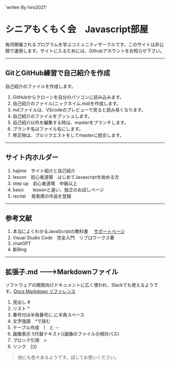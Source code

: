 'writen By hiro2021'
# シニアもくもく会　Javascript部屋
 毎月開催されるプログラムを学ぶコミュニティサークルです。このサイトは非公開で運用します。サイトに入るためには、Githubアカウントをお知らせ下さい。
***
## GitとGitHub練習で自己紹介を作成
自己紹介のファイルを作成します。
 1. GitHubからクローンを自分のパソコンに読み込みます。
 2. 自己紹介のファイル(ニックネイム.md)を作成します。
 3. mdファイルは、VScodeのプレビューで見ると読み易くなります。
 4. 自己紹介のファイルをプッシュします。
 5. 自己紹介以外を編集する時は、masterをブランチします。
 6. ブランチ名はファイル名にします。
 7. 修正物は、プルリクエストをしてmasterに統合します。
*** 
## サイト内ホルダー 
1. hajime　サイト紹介と自己紹介
2. lesson　初心者道場　はじめてJavascriptを始める方
3. step up　初心者道場　中級以上　
4. basic　　lessonと違い、独立のお試しページ
5. recital 　発表用の作品を登録
***
## 参考文献
1. 本当によくわかるJavaScriptの教科書　
[サポートページ](http://isbn.sbcr.jp/95150)
2. Visual Studio Code　完全入門　リブロワークス著
3. chatGPT
4. 新Bing
***
## 拡張子.md --->Markdownファイル
ソフトウェアの開発向けドキュメントに広く使われ、Slackでも使えるようです。[Docs Markdown リファレンス](https://docs.microsoft.com/ja-jp/contribute/markdown-reference)
1. 見出し #　
2. リスト * 
3. 番号付は半角番号に.に半角スペース
4. 文字強調　*で挟む
5. テーブル作成　|　と --
6. 画像表示 ![代替テキスト]\(画像のファイルの相対パス)
7. ブロック引用　>
8. リンク　\[]()
>他にも色々あるようです。試してお使いください。
